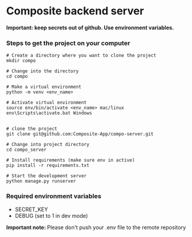 <h1> Composite backend server </h1>

**Important: keep secrets out of github. Use environment variables.**

<h3> Steps to get the project on your computer</h3>

    # Create a directory where you want to clone the project
    mkdir compo

    # Change into the directory
    cd compo
    
    # Make a virtual environment
    python -m venv <env_name>
    
    # Activate virtual environment
    source env/bin/activate <env_name> mac/linux
    env\Scripts\activate.bat Windows
   

    # clone the project
    git clone git@github.com:Composite-App/compo-server.git
    
    # Change into project directory
    cd compo_server
     
    # Install requirements (make sure env in active)
    pip install -r requirements.txt
    
    # Start the development server
    python manage.py runserver
   

<h3> Required environment variables</h3>

- SECRET_KEY
- DEBUG (set to 1 in dev mode)

<p> <strong> Important note: </strong> Please don't push your .env file to the remote repository </p>

